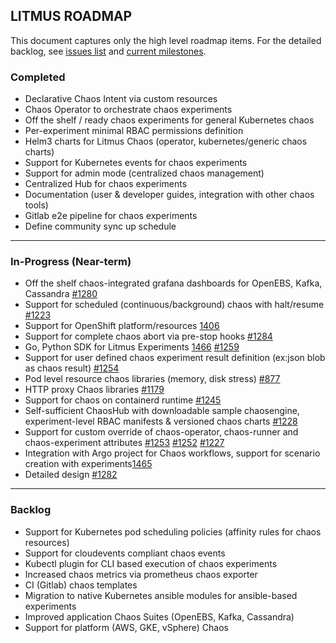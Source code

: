 ## LITMUS ROADMAP

This document captures only the high level roadmap items. For the detailed backlog, see [issues list](https://github.com/litmuschaos/litmus/issues) and [current milestones](https://github.com/litmuschaos/litmus/milestones). 

### Completed

-   Declarative Chaos Intent via custom resources
-   Chaos Operator to orchestrate chaos experiments
-   Off the shelf / ready chaos experiments for general Kubernetes chaos
-   Per-experiment minimal RBAC permissions definition
-   Helm3 charts for Litmus Chaos (operator, kubernetes/generic chaos charts)
-   Support for Kubernetes events for chaos experiments
-   Support for admin mode (centralized chaos management) 
-   Centralized Hub for chaos experiments
-   Documentation (user & developer guides, integration with other chaos tools)
-   Gitlab e2e pipeline for chaos experiments
-   Define community sync up schedule 

------

### In-Progress (Near-term) 

-   Off the shelf chaos-integrated grafana dashboards for OpenEBS, Kafka, Cassandra [#1280](https://github.com/litmuschaos/litmus/issues/1280)
-   Support for scheduled (continuous/background) chaos with halt/resume [#1223](https://github.com/litmuschaos/litmus/issues/1223)
-   Support for OpenShift platform/resources [1406](https://github.com/litmuschaos/litmus/issues/1406)
-   Support for complete chaos abort via pre-stop hooks [#1284](https://github.com/litmuschaos/litmus/issues/1284)
-   Go, Python SDK for Litmus Experiments [1466](https://github.com/litmuschaos/litmus/issues/1466) [#1259](https://github.com/litmuschaos/litmus/issues/1259)
-   Support for user defined chaos experiment result definition (ex:json blob as chaos result) [#1254](https://github.com/litmuschaos/litmus/issues/1254)
-   Pod level resource chaos libraries (memory, disk stress) [#877](https://github.com/litmuschaos/litmus/issues/877)
-   HTTP proxy Chaos libraries [#1179](https://github.com/litmuschaos/litmus/issues/1179)
-   Support for chaos on containerd runtime [#1245](https://github.com/litmuschaos/litmus/issues/1245)
-   Self-sufficient ChaosHub with downloadable sample chaosengine, experiment-level RBAC manifests & versioned chaos charts [#1228](https://github.com/litmuschaos/litmus/issues/1228)
-   Support for custom override of chaos-operator, chaos-runner and chaos-experiment attributes [#1253](https://github.com/litmuschaos/litmus/issues/1253) [#1252](https://github.com/litmuschaos/litmus/issues/1252) [#1227](https://github.com/litmuschaos/litmus/issues/1227)
-   Integration with Argo project for Chaos workflows, support for scenario creation with experiments[1465](https://github.com/litmuschaos/litmus/issues/1465)
-   Detailed design [#1282](https://github.com/litmuschaos/litmus/issues/1282)

------

### Backlog

-   Support for Kubernetes pod scheduling policies (affinity rules for chaos resources)
-   Support for cloudevents compliant chaos events
-   Kubectl plugin for CLI based execution of chaos experiments
-   Increased chaos metrics via prometheus chaos exporter
-   CI (Gitlab) chaos templates
-   Migration to native Kubernetes ansible modules for ansible-based experiments
-   Improved application Chaos Suites (OpenEBS, Kafka, Cassandra) 
-   Support for platform (AWS, GKE, vSphere) Chaos  
